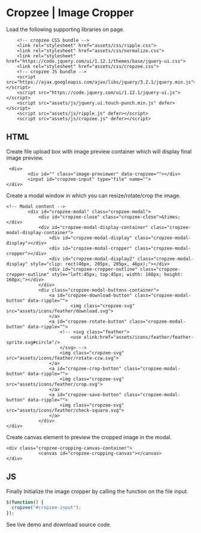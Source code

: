 # Cropzee | Image Cropper
Load the following supporting libraries on page.

```
    <!-- cropzee CSS bundle -->
    <link rel="stylesheet" href="assets/css/ripple.css">
    <link rel="stylesheet" href="assets/css/normalize.css">
    <link rel="stylesheet" href="https://code.jquery.com/ui/1.12.1/themes/base/jquery-ui.css">
    <link rel="stylesheet" href="assets/css/cropzee.css">
    <!-- cropzee JS bundle -->
    <script src="https://ajax.googleapis.com/ajax/libs/jquery/3.2.1/jquery.min.js"></script>
    <script src="https://code.jquery.com/ui/1.12.1/jquery-ui.js"></script>
    <script src="assets/js/jquery.ui.touch-punch.min.js" defer></script>
    <script src="assets/js/ripple.js" defer></script>
    <script src="assets/js/cropzee.js" defer></script>
```

## HTML
Create file upload box with image preview container which will display final image preview.
```
 <div>
        <div id="" class="image-previewer" data-cropzee=""></div>
        <input id="cropzee-input" type="file" name="">
</div>
```

Create a modal window in which you can resize/rotate/crop the image.
```
<!-- Modal content -->
        <div id="cropzee-modal" class="cropzee-modal">
            <div id="cropzee-close" class="cropzee-close">&times;</div>
            <div id="cropzee-modal-display-container" class="cropzee-modal-display-container">
                <div id="cropzee-modal-display" class="cropzee-modal-display"></div>
                <div id="cropzee-modal-cropper" class="cropzee-modal-cropper"></div>
                <div id="cropzee-modal-display2" class="cropzee-modal-display" style="clip: rect(46px, 205px, 205px, 46px);"></div>
                <div id="cropzee-cropper-outline" class="cropzee-cropper-outline" style="left:45px; top:45px; width: 160px; height: 160px;"></div>
            </div>
            <div class="cropzee-modal-buttons-container">
                <a id="cropzee-download-button" class="cropzee-modal-button" data-ripple="">
                        <img class="cropzee-svg" src="assets/icons/feather/download.svg">
                </a>
                <a id="cropzee-rotate-button" class="cropzee-modal-button" data-ripple="">
                    <!-- <svg class="feather">
                        <use xlink:href="assets/icons/feather/feather-sprite.svg#circle"/>
                    </svg> -->
                    <img class="cropzee-svg" src="assets/icons/feather/rotate-ccw.svg">
                </a>
                <a id="cropzee-crop-button" class="cropzee-modal-button" data-ripple="">
                    <img class="cropzee-svg" src="assets/icons/feather/crop.svg">
                </a>
                <a id="cropzee-save-button" class="cropzee-modal-button" data-ripple="">
                    <img class="cropzee-svg" src="assets/icons/feather/check-square.svg">
                </a>
            </div>
</div>
```

Create canvas element to preview the cropped image in the modal.

```
<div class="cropzee-cropping-canvas-container">
            <canvas id="cropzee-cropping-canvas"></canvas>
</div>
```

## JS
Finally Initialize the image cropper by calling the function on the file input.

```javascript
$(function() {   
  cropzee("#cropzee-input");
});
```
See live demo and download source code.
